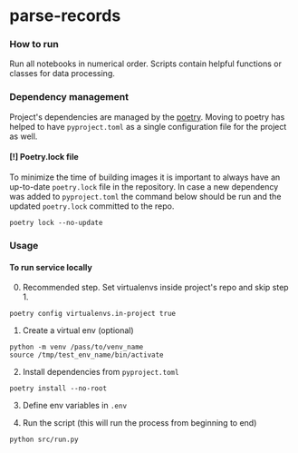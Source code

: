 # parse-records

### How to run
Run all notebooks in numerical order.
Scripts contain helpful functions or classes for data processing.

### Dependency management

Project's dependencies are managed by the [poetry](https://python-poetry.org/).
Moving to poetry has helped to have `pyproject.toml` as a single configuration file for the project as well.


#### [!] Poetry.lock file

To minimize the time of building images it is important to always have an up-to-date `poetry.lock` file in the repository.
In case a new dependency was added to `pyproject.toml` the command below should be run and the updated `poetry.lock` committed to the repo.

```shell
poetry lock --no-update
```

### Usage

#### To run service locally

0. Recommended step. Set virtualenvs inside project's repo and skip step 1.
```shell
poetry config virtualenvs.in-project true
```

1. Create a virtual env (optional)

```shell
python -m venv /pass/to/venv_name
source /tmp/test_env_name/bin/activate
```

2. Install dependencies from `pyproject.toml`

```shell
poetry install --no-root
```

3. Define env variables in `.env`

4. Run the script (this will run the process from beginning to end)

```shell
python src/run.py
```
